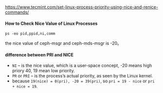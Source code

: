 https://www.tecmint.com/set-linux-process-priority-using-nice-and-renice-commands/

#### How to Check Nice Value of Linux Processes
```
ps -eo pid,ppid,ni,comm
```
the nice value of ceph-msgr and ceph-mds-msgr is -20。

#### difference between PRI and NICE
- `NI` – is the nice value, which is a user-space concept, -20 means high priory 40, 19 mean low priority.
- `PR` or `PRI` – is the process’s actual priority, as seen by the Linux kernel.
- because `19(nice) = 0(pri), -20 = 39(pri)`, so `pri = 19 - nice` or `pri + nice = 19`.
